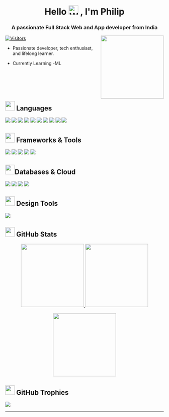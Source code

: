 <h1 align="center">
  Hello <img src="https://media.tenor.com/_rAgn1VgQdIAAAAi/wave.gif" alt="Waving Hand" width="30" /> 
  , I'm Philip
</h1>
<h3 align="center">A passionate Full Stack Web and App developer from India</h3>

[![Visitors](https://api.visitorbadge.io/api/visitors?path=https://github.com/PhilipJohn005&label=Views&labelColor=%232ccce4&countColor=%23222222&style=flat)](https://visitorbadge.io/status?path=https://github.com/PhilipJohn005)
<img src="https://img.freepik.com/premium-photo/coding-website-development_1015293-6182.jpg?w=996" width="200px" align="right">

* Passionate developer, tech enthusiast, and lifelong learner.

* Currently Learning -ML


<br/><br/><br/><br/> 


## <img src="https://i.pinimg.com/originals/b4/13/34/b41334a036d6796c281a6e5cbb36e4b5.gif" width="30"/> **Languages**
![](https://img.shields.io/badge/c-%2300599C.svg?style=for-the-badge&logo=c&logoColor=white) ![](https://img.shields.io/badge/c++-%2300599C.svg?style=for-the-badge&logo=c%2B%2B&logoColor=white) ![](https://img.shields.io/badge/java-%23ED8B00.svg?style=for-the-badge&logo=openjdk&logoColor=white) ![](https://img.shields.io/badge/kotlin-%237F52FF.svg?style=for-the-badge&logo=kotlin&logoColor=white) ![](https://img.shields.io/badge/python-3670A0?style=for-the-badge&logo=python&logoColor=ffdd54) ![](https://img.shields.io/badge/dart-%230175C2.svg?style=for-the-badge&logo=dart&logoColor=white) ![](https://img.shields.io/badge/html5-%23E34F26.svg?style=for-the-badge&logo=html5&logoColor=white) ![](https://img.shields.io/badge/css3-%231572B6.svg?style=for-the-badge&logo=css3&logoColor=white) ![](https://img.shields.io/badge/javascript-%23323330.svg?style=for-the-badge&logo=javascript&logoColor=%23F7DF1E) ![](https://img.shields.io/badge/TypeScript-3178C6.svg?style=for-the-badge&logo=TypeScript&logoColor=white)

## <img src="https://media.tenor.com/KvRIHOyJN-sAAAAj/gears-spinning.gif" width="30"/> **Frameworks & Tools**
![](https://img.shields.io/badge/Android%20Studio-3DDC84.svg?style=for-the-badge&logo=Android-Studio&logoColor=white) ![](https://img.shields.io/badge/Flutter-%2302569B.svg?style=for-the-badge&logo=Flutter&logoColor=white) ![](https://img.shields.io/badge/React%20Native-%2320232a.svg?style=for-the-badge&logo=react&logoColor=%2361DAFB) ![](https://img.shields.io/badge/React-%2320232a.svg?style=for-the-badge&logo=react&logoColor=%2361DAFB) ![](https://img.shields.io/badge/Android-34A853.svg?style=for-the-badge&logo=Android&logoColor=white)

## <img src="https://cdn.pixabay.com/animation/2023/03/27/07/02/07-02-55-525_512.gif" width="30"/>**Databases & Cloud**
![](https://img.shields.io/badge/MongoDB-%234ea94b.svg?style=for-the-badge&logo=mongodb&logoColor=white) ![](https://img.shields.io/badge/MySQL-4479A1.svg?style=for-the-badge&logo=MySQL&logoColor=white) ![](https://img.shields.io/badge/Firebase-%23039BE5.svg?style=for-the-badge&logo=firebase) ![](https://img.shields.io/badge/AWS-%23FF9900.svg?style=for-the-badge&logo=amazon-aws&logoColor=white)

## <img src="https://cdn.glitch.me/project-avatar/78ba4e5b-5ff2-42d0-9ce6-7aafe2d3c594.png?2021-09-07T12:49:58.310Z" width="30"/> **Design Tools**
![](https://img.shields.io/badge/Figma-%23F24E1E.svg?style=for-the-badge&logo=figma&logoColor=white)

## <img src="https://media.tenor.com/LSHKMiRdLggAAAAj/statistics-trending-up.gif" width="30" /> **GitHub Stats**
<div align="center" >
  <a href="https://github.com/PhilipJohn005">
    <img height="200" src="https://github-readme-stats.vercel.app/api?username=PhilipJohn005&theme=algolia&hide_border=false&include_all_commits=false&count_private=false&show_icons=true&rank_icon=github" />
  </a>
  <a href="https://github.com/PhilipJohn005">
    <img height="200" src="https://github-readme-stats.vercel.app/api/top-langs/?username=PhilipJohn005&theme=algolia&hide_border=false&align=center&include_all_commits=false&count_private=false&layout=donut&hide=C%23,ShaderLab,CMake" />
  </a>
</div>
<br>
<div align="center">
  <a href="https://github.com/PhilipJohn005">
    <img height="200" src="https://github-readme-streak-stats.herokuapp.com/?user=PhilipJohn005&theme=algolia&hide_border=false" />
  </a>
</div>

## <img src="https://media.tenor.com/0ENB5HuTH0gAAAAj/trophy-beker.gif" width="30" /> **GitHub Trophies**
![](https://github-profile-trophy.vercel.app/?username=PhilipJohn005&theme=monokai&no-frame=false&no-bg=true&margin-w=4)

---


